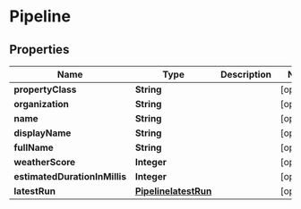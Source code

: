 
# Pipeline

## Properties
Name | Type | Description | Notes
------------ | ------------- | ------------- | -------------
**propertyClass** | **String** |  |  [optional]
**organization** | **String** |  |  [optional]
**name** | **String** |  |  [optional]
**displayName** | **String** |  |  [optional]
**fullName** | **String** |  |  [optional]
**weatherScore** | **Integer** |  |  [optional]
**estimatedDurationInMillis** | **Integer** |  |  [optional]
**latestRun** | [**PipelinelatestRun**](PipelinelatestRun.md) |  |  [optional]



